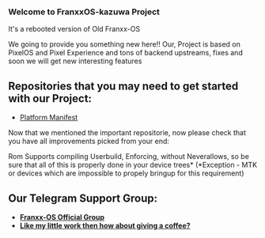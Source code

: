 ### Welcome to FranxxOS-kazuwa Project

It's a rebooted version of 
Old Franxx-OS

We going to provide you something new here!!
Our,
Project is based on PixelOS and Pixel Experience and tons of backend upstreams, fixes and soon we will get new interesting features

## Repositories that you may need to get started with our Project:
- [Platform Manifest](https://github.com/FranxxOS-kazuwa/manifest)

Now that we mentioned the important repositorie, now please check that you have all improvements picked from your end:

Rom Supports compiling Userbuild, Enforcing, without Neverallows, so be sure that all of this is properly done in your device trees*
(*Exception - MTK or devices which are impossible to propely bringup for this requirement)

## Our Telegram Support Group:
- [**Franxx-OS Official Group**](https://t.me/Franxx_765)
- [**Like my little work then how about giving a coffee?**](https://ko-fi.com/forpayment)
